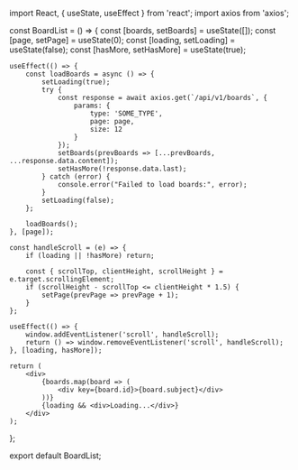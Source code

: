 import React, { useState, useEffect } from 'react';
import axios from 'axios';

const BoardList = () => {
    const [boards, setBoards] = useState([]);
    const [page, setPage] = useState(0);
    const [loading, setLoading] = useState(false);
    const [hasMore, setHasMore] = useState(true);

    useEffect(() => {
        const loadBoards = async () => {
            setLoading(true);
            try {
                const response = await axios.get(`/api/v1/boards`, {
                    params: {
                        type: 'SOME_TYPE',
                        page: page,
                        size: 12
                    }
                });
                setBoards(prevBoards => [...prevBoards, ...response.data.content]);
                setHasMore(!response.data.last);
            } catch (error) {
                console.error("Failed to load boards:", error);
            }
            setLoading(false);
        };

        loadBoards();
    }, [page]);

    const handleScroll = (e) => {
        if (loading || !hasMore) return;

        const { scrollTop, clientHeight, scrollHeight } = e.target.scrollingElement;
        if (scrollHeight - scrollTop <= clientHeight * 1.5) {
            setPage(prevPage => prevPage + 1);
        }
    };

    useEffect(() => {
        window.addEventListener('scroll', handleScroll);
        return () => window.removeEventListener('scroll', handleScroll);
    }, [loading, hasMore]);

    return (
        <div>
            {boards.map(board => (
                <div key={board.id}>{board.subject}</div>
            ))}
            {loading && <div>Loading...</div>}
        </div>
    );
};

export default BoardList;
